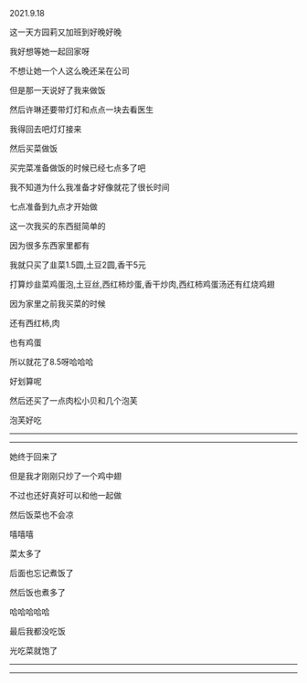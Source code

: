 2021.9.18

这一天方园莉又加班到好晚好晚

我好想等她一起回家呀

不想让她一个人这么晚还呆在公司

但是那一天说好了我来做饭

然后许琳还要带灯灯和点点一块去看医生

我得回去吧灯灯接来

然后买菜做饭

买完菜准备做饭的时候已经七点多了吧

我不知道为什么我准备才好像就花了很长时间

七点准备到九点才开始做

这一次我买的东西挺简单的

因为很多东西家里都有

我就只买了韭菜1.5圆,土豆2圆,香干5元

打算炒韭菜鸡蛋泡,土豆丝,西红柿炒蛋,香干炒肉,西红柿鸡蛋汤还有红烧鸡翅

因为家里之前我买菜的时候

还有西红柿,肉

也有鸡蛋

所以就花了8.5呀哈哈哈

好划算呢

然后还买了一点肉松小贝和几个泡芙

泡芙好吃

-----------

--------

她终于回来了

但是我才刚刚只炒了一个鸡中翅

不过也还好真好可以和他一起做

然后饭菜也不会凉

嘻嘻嘻

菜太多了

后面也忘记煮饭了

然后饭也煮多了

哈哈哈哈哈

最后我都没吃饭

光吃菜就饱了

-------

------------

